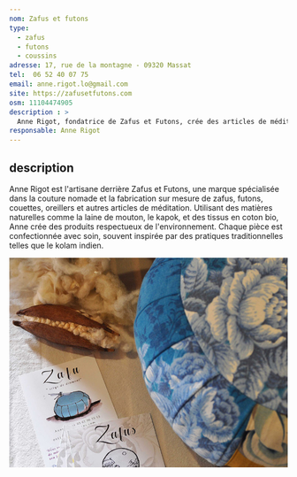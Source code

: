 ```yaml
---
nom: Zafus et futons
type: 
  - zafus
  - futons
  - coussins
adresse: 17, rue de la montagne - 09320 Massat
tel:  06 52 40 07 75
email: anne.rigot.lo@gmail.com
site: https://zafusetfutons.com
osm: 11104474905
description : >
  Anne Rigot, fondatrice de Zafus et Futons, crée des articles de méditation et de confort faits à la main, comme des zafus et des futons, avec des matériaux naturels et bio. 
responsable: Anne Rigot
---
```


## description

Anne Rigot est l'artisane derrière Zafus et Futons, une marque spécialisée dans la couture nomade et la fabrication sur mesure de zafus, futons, couettes, oreillers et autres articles de méditation. Utilisant des matières naturelles comme la laine de mouton, le kapok, et des tissus en coton bio, Anne crée des produits respectueux de l'environnement. Chaque pièce est confectionnée avec soin, souvent inspirée par des pratiques traditionnelles telles que le kolam indien. 

![Zafus et Futons](./media/zafus-et-futons.jpg)
